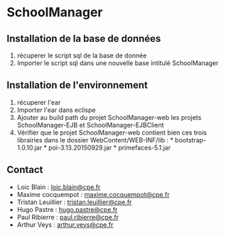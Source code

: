 # SchoolManager

## Installation de la base de données
 1. récuperer le script sql de la base de donnée
 2. Importer le script sql dans une nouvelle base intitulé SchoolManager

## Installation de l'environnement
 1. récuperer l'ear
 2. Importer l'ear dans eclispe
 3. Ajouter au build path du projet SchoolManager-web les projets SchoolManager-EJB et SchoolManager-EJBClient
 4. Vérifier que le projet SchoolManager-web contient bien ces trois librairies dans le dossier WebContent/WEB-INF/lib :
        * bootstrap-1.0.10.jar
        * poi-3.13.20150929.jar
        * primefaces-5.1.jar
## Contact
* Loic Blain : loic.blain@cpe.fr
* Maxime cocquempot : maxime.cocquempot@cpe.fr
* Tristan Leuillier : tristan.leuillier@cpe.fr
* Hugo Pastre : hugo.pastre@cpe.fr
* Paul Ribierre : paul.ribierre@cpe.fr
* Arthur Veys : arthur.veys@cpe.fr
